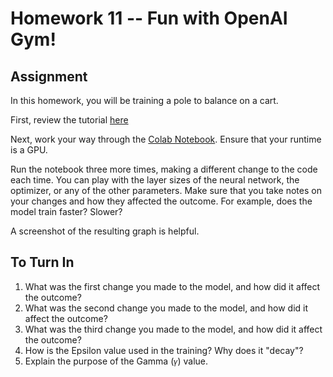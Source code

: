 # Homework 11 -- Fun with OpenAI Gym!


## Assignment
In this homework, you will be training a pole to balance on a cart.

First, review the tutorial [here](https://pytorch.org/tutorials/intermediate/reinforcement_q_learning.html)

Next, work your way through the [Colab Notebook](https://colab.research.google.com/github/pytorch/tutorials/blob/gh-pages/_downloads/9da0471a9eeb2351a488cd4b44fc6bbf/reinforcement_q_learning.ipynb). Ensure that your runtime is a GPU.

Run the notebook three more times, making a different change to the code each time. You can play with the layer sizes of the neural network, the optimizer, or any of the other parameters. Make sure that you take notes on your changes and how they affected the outcome. For example, does the model train faster? Slower? 

A screenshot of the resulting graph is helpful.

## To Turn In
1. What was the first change you made to the model, and how did it affect the outcome?
2. What was the second change you made to the model, and how did it affect the outcome?
3. What was the third change you made to the model, and how did it affect the outcome?
4. How is the Epsilon value used in the training? Why does it "decay"?
5. Explain the purpose of the Gamma (`𝛾`) value.


